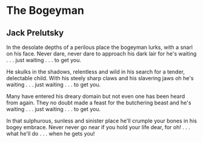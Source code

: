 # The Bogeyman
## Jack Prelutsky
In the desolate depths of a perilous place
the bogeyman lurks, with a snarl on his face.
Never dare, never dare to approach his dark lair
for he's waiting . . . just waiting . . . to get you.

He skulks in the shadows, relentless and wild
in his search for a tender, delectable child.
With his steely sharp claws and his slavering jaws
oh he's waiting . . . just waiting . . . to get you.

Many have entered his dreary domain
but not even one has been heard from again.
They no doubt made a feast for the butchering beast
and he's waiting . . . just waiting . . . to get you.

In that sulphurous, sunless and sinister place
he'll crumple your bones in his bogey embrace.
Never never go near if you hold your life dear,
for oh! . . . what he'll do . . . when he gets you!